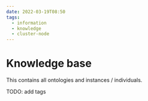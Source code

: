 ```yaml
---
date: 2022-03-19T08:50
tags:
  - information
  - knowledge
  - cluster-node
---
```


# Knowledge base

This contains all ontologies and instances / individuals.

TODO: add tags
